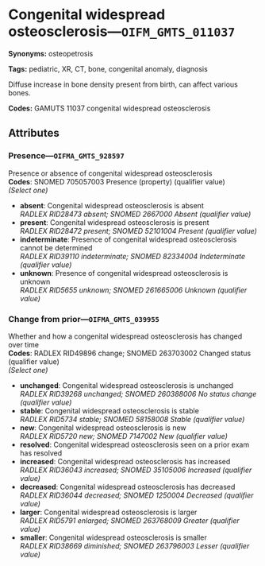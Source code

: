 # Congenital widespread osteosclerosis—`OIFM_GMTS_011037`

**Synonyms:** osteopetrosis

**Tags:** pediatric, XR, CT, bone, congenital anomaly, diagnosis

Diffuse increase in bone density present from birth, can affect various bones.

**Codes:** GAMUTS 11037 congenital widespread osteosclerosis

## Attributes

### Presence—`OIFMA_GMTS_928597`

Presence or absence of congenital widespread osteosclerosis  
**Codes**: SNOMED 705057003 Presence (property) (qualifier value)  
*(Select one)*

- **absent**: Congenital widespread osteosclerosis is absent  
_RADLEX RID28473 absent; SNOMED 2667000 Absent (qualifier value)_
- **present**: Congenital widespread osteosclerosis is present  
_RADLEX RID28472 present; SNOMED 52101004 Present (qualifier value)_
- **indeterminate**: Presence of congenital widespread osteosclerosis cannot be determined  
_RADLEX RID39110 indeterminate; SNOMED 82334004 Indeterminate (qualifier value)_
- **unknown**: Presence of congenital widespread osteosclerosis is unknown  
_RADLEX RID5655 unknown; SNOMED 261665006 Unknown (qualifier value)_

### Change from prior—`OIFMA_GMTS_039955`

Whether and how a congenital widespread osteosclerosis has changed over time  
**Codes**: RADLEX RID49896 change; SNOMED 263703002 Changed status (qualifier value)  
*(Select one)*

- **unchanged**: Congenital widespread osteosclerosis is unchanged  
_RADLEX RID39268 unchanged; SNOMED 260388006 No status change (qualifier value)_
- **stable**: Congenital widespread osteosclerosis is stable  
_RADLEX RID5734 stable; SNOMED 58158008 Stable (qualifier value)_
- **new**: Congenital widespread osteosclerosis is new  
_RADLEX RID5720 new; SNOMED 7147002 New (qualifier value)_
- **resolved**: Congenital widespread osteosclerosis seen on a prior exam has resolved  
- **increased**: Congenital widespread osteosclerosis has increased  
_RADLEX RID36043 increased; SNOMED 35105006 Increased (qualifier value)_
- **decreased**: Congenital widespread osteosclerosis has decreased  
_RADLEX RID36044 decreased; SNOMED 1250004 Decreased (qualifier value)_
- **larger**: Congenital widespread osteosclerosis is larger  
_RADLEX RID5791 enlarged; SNOMED 263768009 Greater (qualifier value)_
- **smaller**: Congenital widespread osteosclerosis is smaller  
_RADLEX RID38669 diminished; SNOMED 263796003 Lesser (qualifier value)_